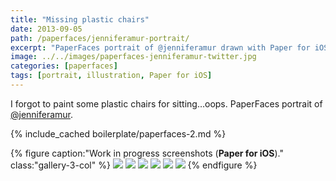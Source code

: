 ```yaml
---
title: "Missing plastic chairs"
date: 2013-09-05
path: /paperfaces/jenniferamur-portrait/
excerpt: "PaperFaces portrait of @jenniferamur drawn with Paper for iOS on an iPad."
image: ../../images/paperfaces-jenniferamur-twitter.jpg
categories: [paperfaces]
tags: [portrait, illustration, Paper for iOS]
---
```


I forgot to paint some plastic chairs for sitting…oops. PaperFaces portrait of [@jenniferamur](https://twitter.com/jenniferamur).

{% include_cached boilerplate/paperfaces-2.md %}

{% figure caption:"Work in progress screenshots (**Paper for iOS**)." class:"gallery-3-col" %}
[![](../../images/paperfaces-jenniferamur-process-1-600.jpg)](../../images/paperfaces-jenniferamur-process-1-lg.jpg)
[![](../../images/paperfaces-jenniferamur-process-2-600.jpg)](../../images/paperfaces-jenniferamur-process-2-lg.jpg)
[![](../../images/paperfaces-jenniferamur-process-3-600.jpg)](../../images/paperfaces-jenniferamur-process-3-lg.jpg)
[![](../../images/paperfaces-jenniferamur-process-4-600.jpg)](../../images/paperfaces-jenniferamur-process-4-lg.jpg)
[![](../../images/paperfaces-jenniferamur-process-5-600.jpg)](../../images/paperfaces-jenniferamur-process-5-lg.jpg)
[![](../../images/paperfaces-jenniferamur-process-6-600.jpg)](../../images/paperfaces-jenniferamur-process-6-lg.jpg)
{% endfigure %}
